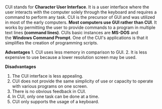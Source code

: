 CUI stands for **Character User Interface**. It is a user interface where the user interacts with the computer solely through the keyboard and requires a command to perform any task. CUI is the precursor of GUI and was utilized in most of the early computers. **Most computers use GUI rather than CUI**. It works by permitting the user to provide commands to a program in multiple text lines **(command lines)**. CUIs basic instances are **MS-DOS** and the **Windows Command Prompt**. One of the CUI's applications is that it simplifies the creation of programming scripts.

**Advantages**
	1.  CUI uses less memory in comparison to GUI.
	2.  It is less expensive to use because a lower resolution screen may be used.

**Disadvantages**
1.  The CUI interface is less appealing.
2.  CUI does not provide the same simplicity of use or capacity to operate with various programs on one screen.
3.  There is no obvious feedback in CUI.
4.  In CUI, only one task can be done at a time.
5.  CUI only supports the usage of a keyboard.

